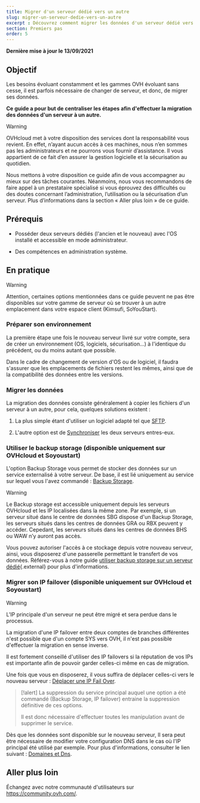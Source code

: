 ```yaml
---
title: Migrer d'un serveur dédié vers un autre
slug: migrer-un-serveur-dedie-vers-un-autre
excerpt : Découvrez comment migrer les données d'un serveur dédié vers un autre
section: Premiers pas
order: 5
---
```


**Dernière mise à jour le 13/09/2021**

## Objectif

Les besoins évoluant constamment et les gammes OVH évoluant sans cesse, il est parfois nécessaire de changer de serveur, et donc, de migrer ses données.

**Ce guide a pour but de centraliser les étapes afin d'effectuer la migration des données d'un serveur à un autre.**

> [!warning]
> OVHcloud met à votre disposition des services dont la responsabilité vous revient. En effet, n’ayant aucun accès à ces machines, nous n’en sommes pas les administrateurs et ne pourrons vous fournir d’assistance. Il vous appartient de ce fait d’en assurer la gestion logicielle et la sécurisation au quotidien.
>
> Nous mettons à votre disposition ce guide afin de vous accompagner au mieux sur des tâches courantes. Néanmoins, nous vous recommandons de faire appel à un prestataire spécialisé si vous éprouvez des difficultés ou des doutes concernant l’administration, l’utilisation ou la sécurisation d’un serveur. Plus d’informations dans la section « Aller plus loin » de ce guide.
>

## Prérequis

- Posséder deux serveurs dédiés (l'ancien et le nouveau) avec l'OS installé et accessible en mode administrateur.

- Des compétences en administration système.

## En pratique

> [!warning]
> Attention, certaines options mentionnées dans ce guide peuvent ne pas être disponibles sur votre gamme de serveur où se trouver à un autre emplacement dans votre espace client (Kimsufi, SoYouStart).
>

### Préparer son environnement

La première étape une fois le nouveau serveur livré sur votre compte, sera de créer un environnement (OS, logiciels, sécurisation...) à l'identique du précédent, ou du moins autant que possible.

Dans le cadre de changement de version d'OS ou de logiciel, il faudra s'assurer que les emplacements de fichiers restent les mêmes, ainsi que de la compatibilité des données entre les versions.

### Migrer les données

La migration des données consiste généralement à copier les fichiers d'un serveur à un autre, pour cela, quelques solutions existent : 

1. La plus simple étant d'utiliser un logiciel adapté tel que [SFTP](https://docs.ovh.com/fr/dedicated/deposer-et-recuperer-donnees-via-sftp/).

2. L'autre option est de [Synchroniser](https://docs.ovh.com/fr/dedicated/copier-donnees-serveur-rsync/) les deux serveurs entres-eux. 

### Utiliser le backup storage (disponible uniquement sur OVHcloud et Soyoustart)

L'option Backup Storage vous permet de stocker des données sur un service externalisé à votre serveur. De base, il est lié uniquement au service sur lequel vous l'avez commandé : [Backup Storage](https://www.ovhcloud.com/fr/bare-metal/backup-storage/).

> [!warning]
> Le Backup storage est accessible uniquement depuis les serveurs OVHcloud et les IP localisées dans la même zone. Par exemple, si un serveur situé dans le centre de données SBG dispose d'un Backup Storage, les serveurs situés dans les centres de données GRA ou RBX peuvent y accéder. Cepedant, les serveurs situés dans les centres de données BHS ou WAW n’y auront pas accès.
>

Vous pouvez autoriser l'accès à ce stockage depuis votre nouveau serveur, ainsi, vous disposerez d'une passerelle permettant le transfert de vos données. Référez-vous à notre guide [utiliser backup storage sur un serveur dédié](https://docs.ovh.com/fr/dedicated/services-backup-storage/){.external} pour plus d'informations.

### Migrer son IP failover (disponible uniquement sur OVHcloud et Soyoustart)

> [!warning]
> L'IP principale d'un serveur ne peut être migré et sera perdue dans le processus.
>
> La migration d'une IP failover entre deux comptes de branches différentes n'est possible que d'un compte SYS vers OVH, il n'est pas possible d'effectuer la migration en sense inverse.
>

Il est fortement conseillé d'utiliser des IP failovers si la réputation de vos IPs est importante afin de pouvoir garder celles-ci même en cas de migration.

Une fois que vous en disposerez, il vous suffira de déplacer celles-ci vers le nouveau serveur : [Déplacer une IP Fail Over](https://docs.ovh.com/fr/dedicated/ip-fo-move/).


> [!alert]
> La suppression du service principal auquel une option a été commandé (Backup Storage, IP failover) entraine la suppression définitive de ces options.
> 
>Il est donc nécessaire d'effectuer toutes les manipulation avant de supprimer le service.
> 

Dès que les données sont disponible sur le nouveau serveur, Il sera peut être nécessaire de modifier votre configuration DNS dans le cas où l'IP principal été utilisé par exemple. Pour plus d'informations, consulter le lien suivant : [Domaines et Dns](https://docs.ovh.com/fr/domains/).

## Aller plus loin
 
Échangez avec notre communauté d'utilisateurs sur <https://community.ovh.com/>.